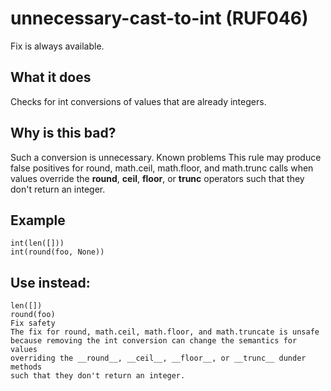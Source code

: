 # unnecessary-cast-to-int (RUF046)
Fix is always available.
## What it does
Checks for int conversions of values that are already integers.
## Why is this bad?
Such a conversion is unnecessary.
Known problems
This rule may produce false positives for round, math.ceil, math.floor,
and math.trunc calls when values override the __round__, __ceil__, __floor__,
or __trunc__ operators such that they don't return an integer.
## Example
```
int(len([]))
int(round(foo, None))
```
## Use instead:
```
len([])
round(foo)
Fix safety
The fix for round, math.ceil, math.floor, and math.truncate is unsafe
because removing the int conversion can change the semantics for values
overriding the __round__, __ceil__, __floor__, or __trunc__ dunder methods
such that they don't return an integer.
```